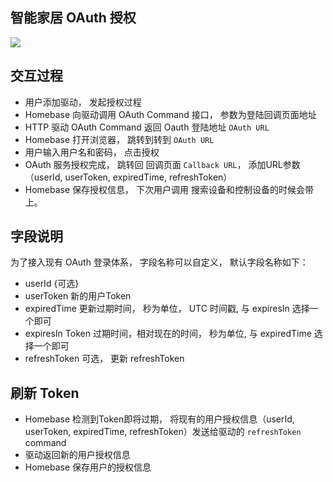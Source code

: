 ## 智能家居 OAuth 授权

![](https://s.rokidcdn.com/homebase/upload/rJsJRvPCl.jpg)

## 交互过程

- 用户添加驱动， 发起授权过程
- Homebase 向驱动调用 OAuth Command 接口， 参数为登陆回调页面地址
- HTTP 驱动 OAuth Command 返回 Oauth 登陆地址 `OAuth URL`
- Homebase 打开浏览器， 跳转到转到 `OAuth URL`
- 用户输入用户名和密码， 点击授权
- OAuth 服务授权完成， 跳转回 回调页面 `Callback URL`， 添加URL参数 （userId, userToken, expiredTime, refreshToken）
- Homebase 保存授权信息， 下次用户调用 搜索设备和控制设备的时候会带上。


## 字段说明

为了接入现有 OAuth 登录体系， 字段名称可以自定义， 默认字段名称如下：

- userId {可选}
- userToken 新的用户Token
- expiredTime 更新过期时间， 秒为单位， UTC 时间戳, 与 expiresIn 选择一个即可
- expiresIn Token 过期时间，相对现在的时间， 秒为单位, 与 expiredTime 选择一个即可
- refreshToken  可选， 更新 refreshToken



## 刷新 Token

- Homebase 检测到Token即将过期， 将现有的用户授权信息（userId, userToken, expiredTime, refreshToken）发送给驱动的 `refreshToken` command
- 驱动返回新的用户授权信息
- Homebase 保存用户的授权信息
